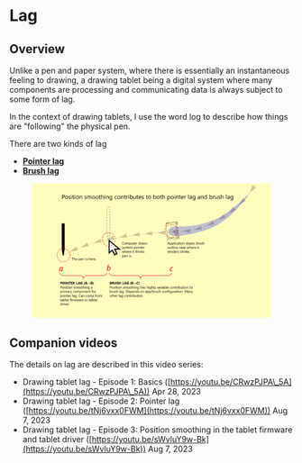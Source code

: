 # Lag

## Overview

Unlike a pen and paper system, where there is essentially an instantaneous feeling to drawing, a drawing tablet being a digital system where many components are processing and communicating data is always subject to some form of lag.

In the context of drawing tablets, I use the word log to describe how things are "following" the physical pen.

There are two kinds of lag&#x20;

* [**Pointer lag**](lag-1.md)
* [**Brush lag**](lag-2.md) &#x20;

<div align="left">

<figure><img src="../../.gitbook/assets/image (21).png" alt="" width="563"><figcaption></figcaption></figure>

</div>

## Companion videos

The details on lag are described in this video series:

* Drawing tablet lag - Episode 1: Basics ([https://youtu.be/CRwzPJPA\_5A](https://youtu.be/CRwzPJPA\_5A)) Apr 28, 2023
* Drawing tablet lag - Episode 2: Pointer lag ([https://youtu.be/tNj6vxx0FWM](https://youtu.be/tNj6vxx0FWM))  Aug 7, 2023
* Drawing tablet lag - Episode 3: Position smoothing in the tablet firmware and tablet driver ([https://youtu.be/sWvluY9w-Bk](https://youtu.be/sWvluY9w-Bk))  Aug 7, 2023

##

